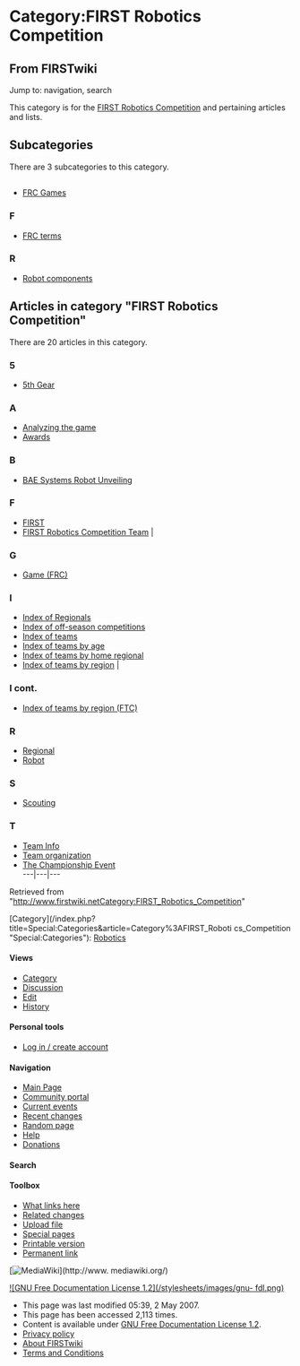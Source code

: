# Category:FIRST Robotics Competition

## From FIRSTwiki

Jump to: navigation, search

This category is for the [FIRST Robotics Competition](FIRST_Robotics_Competition "FIRST Robotics
Competition") and pertaining articles and lists.

## Subcategories

There are 3 subcategories to this category.

## #

- [FRC Games](Category:FRC_Games "Category:FRC Games")

### F

- [FRC terms](Category:FRC_terms "Category:FRC terms")

### R

- [Robot components](Category:Robot_components "Category:Robot components")

## Articles in category "FIRST Robotics Competition"

There are 20 articles in this category.

### 5

- [5th Gear](5th_Gear "5th Gear")

### A

- [Analyzing the game](Analyzing_the_game "Analyzing the game")
- [Awards](Awards "Awards")

### B

- [BAE Systems Robot Unveiling](BAE_Systems_Robot_Unveiling "BAE Systems Robot Unveiling")

### F

- [FIRST](first)
- [FIRST Robotics Competition Team](FIRST_Robotics_Competition_Team "FIRST Robotics Competition Team") |

### G

- [Game (FRC)](Game_%28FRC%29 "Game \(FRC\)")

### I

- [Index of Regionals](Index_of_Regionals "Index of Regionals")
- [Index of off-season competitions](Index_of_off-season_competitions "Index of off-season competitions")
- [Index of teams](Index_of_teams "Index of teams")
- [Index of teams by age](Index_of_teams_by_age "Index of teams by age")
- [Index of teams by home regional](Index_of_teams_by_home_regional "Index of teams by home regional")
- [Index of teams by region](Index_of_teams_by_region "Index of teams by region") |

### I cont.

- [Index of teams by region (FTC)](Index_of_teams_by_region_%28FTC%29 "Index of teams by region \(FTC\)")

### R

- [Regional](Regional "Regional")
- [Robot](Robot "Robot")

### S

- [Scouting](Scouting "Scouting")

### T

- [Team Info](Team_Info "Team Info")
- [Team organization](Team_organization "Team organization")
- [The Championship Event](The_Championship_Event "The Championship Event")<br>
  ---|---|---

Retrieved from "<http://www.firstwiki.netCategory:FIRST_Robotics_Competition>"

[Category](/index.php?title=Special:Categories&article=Category%3AFIRST_Roboti
cs_Competition "Special:Categories"): [Robotics](Category:Robotics "Category:Robotics")

#### Views

- [Category](Category:FIRST_Robotics_Competition)
- [Discussion](/index.php?title=Category_talk:FIRST_Robotics_Competition&action=edit)
- [Edit](/index.php?title=Category:FIRST_Robotics_Competition&action=edit)
- [History](/index.php?title=Category:FIRST_Robotics_Competition&action=history)

#### Personal tools

- [Log in / create account](/index.php?title=Special:Userlogin&returnto=Category:FIRST_Robotics_Competition)

[](Main_Page "Main Page")

#### Navigation

- [Main Page](Main_Page)
- [Community portal](FIRSTwiki:Community_portal)
- [Current events](Current_events)
- [Recent changes](Special:Recentchanges)
- [Random page](Special:Random)
- [Help](FIRSTwiki:Help)
- [Donations](FIRSTwiki:Site_support)

#### Search

#### Toolbox

- [What links here](Special:Whatlinkshere/Category:FIRST_Robotics_Competition)
- [Related changes](Special:Recentchangeslinked/Category:FIRST_Robotics_Competition)
- [Upload file](Special:Upload)
- [Special pages](Special:Specialpages)
- [Printable version](/index.php?title=Category:FIRST_Robotics_Competition&printable=yes)
- [Permanent link](/index.php?title=Category:FIRST_Robotics_Competition&oldid=60019)

[![MediaWiki](/skins/common/images/poweredby_mediawiki_88x31.png)](http://www.
mediawiki.org/)

[![GNU Free Documentation License 1.2](/stylesheets/images/gnu-
fdl.png)](http://www.gnu.org/copyleft/fdl.html)

- This page was last modified 05:39, 2 May 2007.
- This page has been accessed 2,113 times.
- Content is available under [GNU Free Documentation License 1.2](http://www.gnu.org/copyleft/fdl.html "http://www.gnu.org/copyleft/fdl.html").
- [Privacy policy](FIRSTwiki:Privacy_policy "FIRSTwiki:Privacy policy")
- [About FIRSTwiki](FIRSTwiki:About "FIRSTwiki:About")
- [Terms and Conditions](FIRSTwiki:Terms_and_conditions "FIRSTwiki:Terms and conditions")

